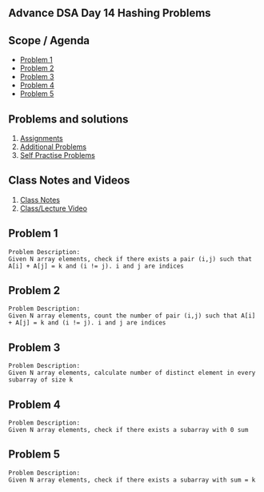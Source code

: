 ## Advance DSA Day 14 Hashing Problems

## Scope / Agenda
- [Problem 1](#problem-1)
- [Problem 2](#problem-2)
- [Problem 3](#problem-3)
- [Problem 4](#problem-4)
- [Problem 5](#problem-5)

## Problems and solutions

1. [Assignments]()
2. [Additional Problems]()
3. [Self Practise Problems]()

## Class Notes and Videos

1. [Class Notes](../../../class_Notes/Advance%20DSA%20Notes/14.%20Hashing%20Problem%20(30-10-23).pdf)
2. [Class/Lecture Video](https://youtu.be/20O96b20aZ8)


## Problem 1

    Problem Description:
    Given N array elements, check if there exists a pair (i,j) such that A[i] + A[j] = k and (i != j). i and j are indices

## Problem 2
    Problem Description:
    Given N array elements, count the number of pair (i,j) such that A[i] + A[j] = k and (i != j). i and j are indices
## Problem 3
    Problem Description:
    Given N array elements, calculate number of distinct element in every subarray of size k
## Problem 4
    Problem Description:
    Given N array elements, check if there exists a subarray with 0 sum
## Problem 5
    Problem Description:
    Given N array elements, check if there exists a subarray with sum = k